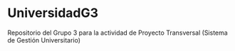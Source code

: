 # UniversidadG3
Repositorio del Grupo 3 para la actividad de Proyecto Transversal (Sistema de Gestión Universitario)
